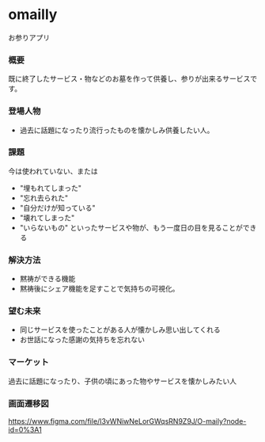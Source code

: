 # omailly
お参りアプリ
### 概要
既に終了したサービス・物などのお墓を作って供養し、参りが出来るサービスです。

### 登場人物
- 過去に話題になったり流行ったものを懐かしみ供養したい人。

### 課題
今は使われていない、または
- "埋もれてしまった"
- "忘れ去られた"
- "自分だけが知っている"
- "壊れてしまった"
- "いらないもの"
といったサービスや物が、もう一度日の目を見ることができる

### 解決方法
- 黙祷ができる機能
- 黙祷後にシェア機能を足すことで気持ちの可視化。

### 望む未来
- 同じサービスを使ったことがある人が懐かしみ思い出してくれる
- お世話になった感謝の気持ちを忘れない

### マーケット
過去に話題になったり、子供の頃にあった物やサービスを懐かしみたい人

### 画面遷移図
https://www.figma.com/file/I3vWNiwNeLorGWqsRN9Z9J/O-maily?node-id=0%3A1
